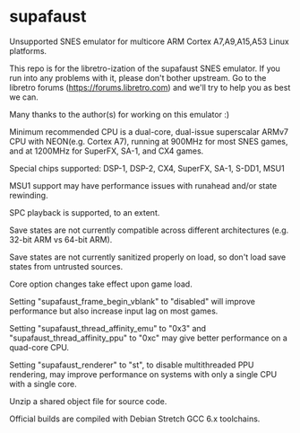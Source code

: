 # supafaust
Unsupported SNES emulator for multicore ARM Cortex A7,A9,A15,A53 Linux platforms.

This repo is for the libretro-ization of the supafaust SNES emulator. If you run into any problems with it, please don't bother upstream. Go to the libretro forums (https://forums.libretro.com) and we'll try to help you as best we can.

Many thanks to the author(s) for working on this emulator :)

Minimum recommended CPU is a dual-core, dual-issue superscalar ARMv7 CPU with
NEON(e.g. Cortex A7), running at 900MHz for most SNES games, and at 1200MHz
for SuperFX, SA-1, and CX4 games.

Special chips supported: DSP-1, DSP-2, CX4, SuperFX, SA-1, S-DD1, MSU1

MSU1 support may have performance issues with runahead and/or state rewinding.

SPC playback is supported, to an extent.

Save states are not currently compatible across different architectures
(e.g. 32-bit ARM vs 64-bit ARM).

Save states are not currently sanitized properly on load, so don't load
save states from untrusted sources.

Core option changes take effect upon game load.

Setting "supafaust_frame_begin_vblank" to "disabled" will improve performance
but also increase input lag on most games.

Setting "supafaust_thread_affinity_emu" to "0x3" and
"supafaust_thread_affinity_ppu" to "0xc" may give better performance on a
quad-core CPU.

Setting "supafaust_renderer" to "st", to disable multithreaded PPU rendering,
may improve performance on systems with only a single CPU with a single core.

Unzip a shared object file for source code.

Official builds are compiled with Debian Stretch GCC 6.x toolchains.
